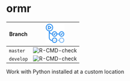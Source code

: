 # ormr

Branch   |[![GitHub Actions logo](man/figures/GitHubActions.png)](https://github.com/richelbilderbeek/ormr/actions)
---------|---------------------------------------------------------------------------------------------------------
`master` |![R-CMD-check](https://github.com/richelbilderbeek/ormr/workflows/R-CMD-check/badge.svg?branch=master)   
`develop`|![R-CMD-check](https://github.com/richelbilderbeek/ormr/workflows/R-CMD-check/badge.svg?branch=develop)  

Work with Python installed at a custom location
